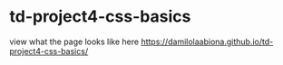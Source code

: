 # td-project4-css-basics
view what the page looks like here https://damilolaabiona.github.io/td-project4-css-basics/
